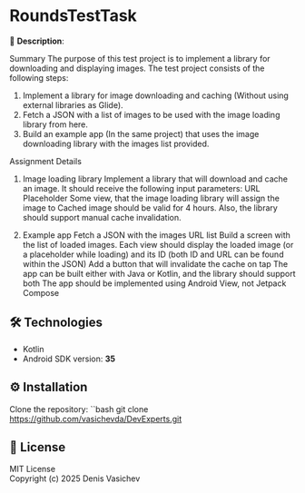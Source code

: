 # RoundsTestTask

📱 **Description**:

Summary
The purpose of this test project is to implement a library for downloading and displaying images.
The test project consists of the following steps:
1. Implement a library for image downloading and caching (Without using external libraries as Glide).
2. Fetch a JSON with a list of images to be used with the image loading library from here.
3. Build an example app (In the same project) that uses the image downloading library with the images list provided.

Assignment Details
1. Image loading library
Implement a library that will download and cache an image. It should receive the following input parameters:
    URL
    Placeholder
    Some view, that the image loading library will assign the image to
Cached image should be valid for 4 hours. Also, the library should support manual cache invalidation.

2. Example app
    Fetch a JSON with the images URL list
    Build a screen with the list of loaded images. Each view should display the loaded image (or a placeholder while loading) and its ID (both ID and URL can be found within the JSON)
    Add a button that will invalidate the cache on tap
    The app can be built either with Java or Kotlin, and the library should support both
    The app should be implemented using Android View, not Jetpack Compose

## 🛠 Technologies
- Kotlin
- Android SDK version: **35**

## ⚙️ Installation
Clone the repository:
``bash
git clone https://github.com/vasichevda/DevExperts.git

## 📜 License
MIT License  
Copyright (c) 2025 Denis Vasichev